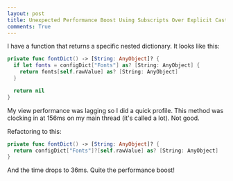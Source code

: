 ```yaml
---
layout: post
title: Unexpected Performance Boost Using Subscripts Over Explicit Casting
comments: True
---
```


I have a function that returns a specific nested dictionary. It looks like this:

```swift
private func fontDict() -> [String: AnyObject]? {
  if let fonts = configDict["Fonts"] as? [String: AnyObject] {
    return fonts[self.rawValue] as? [String: AnyObject]
  }

  return nil
}
```

My view performance was lagging so I did a quick profile. This method was clocking in at 156ms on my main thread (it's called a lot). Not good.

Refactoring to this:

```swift
private func fontDict() -> [String: AnyObject]? {
  return configDict["Fonts"]?[self.rawValue] as? [String: AnyObject]
}
```

And the time drops to 36ms. Quite the performance boost!
